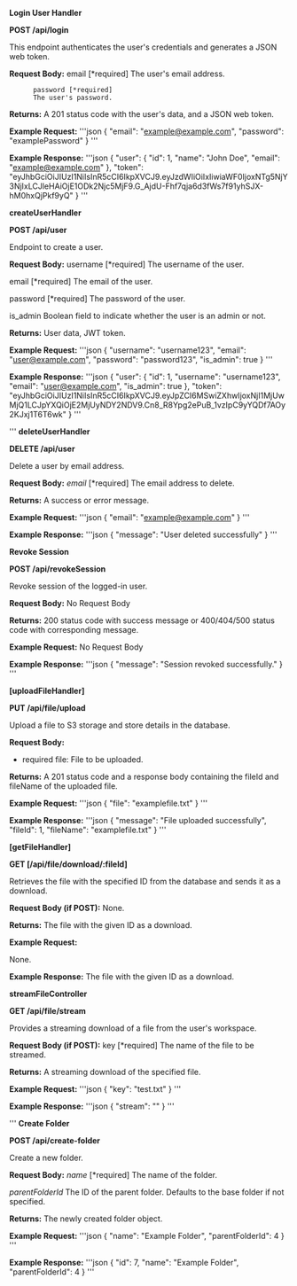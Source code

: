 **Login User Handler**

**POST /api/login** 

This endpoint authenticates the user's credentials and generates a JSON web token.

**Request Body:** 
          email [*required]
          The user's email address.
          
          password [*required]
          The user's password.

**Returns:** 
A 201 status code with the user's data, and a JSON web token.

**Example Request:**
'''json
{
    "email": "example@example.com",
    "password": "examplePassword"
}
'''

**Example Response:**
'''json
{
    "user": {
        "id": 1,
        "name": "John Doe",
        "email": "example@example.com"
    },
    "token": "eyJhbGciOiJIUzI1NiIsInR5cCI6IkpXVCJ9.eyJzdWIiOiIxIiwiaWF0IjoxNTg5NjY3NjIxLCJleHAiOjE1ODk2Njc5MjF9.G_AjdU-Fhf7qja6d3fWs7f91yhSJX-hM0hxQjPkf9yQ"
}
'''

**createUserHandler**

**POST /api/user** 

Endpoint to create a user.

**Request Body:**
  username [*required]
  The username of the user.

  email [*required]
  The email of the user.

  password [*required]
  The password of the user.

  is_admin
  Boolean field to indicate whether the user is an admin or not.

**Returns:** User data, JWT token.

**Example Request:**
'''json
{
  "username": "username123",
  "email": "user@example.com",
  "password": "password123",
  "is_admin": true
}
'''

**Example Response:**
'''json
{
  "user": {
    "id": 1,
    "username": "username123",
    "email": "user@example.com",
    "is_admin": true
  },
  "token": "eyJhbGciOiJIUzI1NiIsInR5cCI6IkpXVCJ9.eyJpZCI6MSwiZXhwIjoxNjI1MjUwMjQ1LCJpYXQiOjE2MjUyNDY2NDV9.Cn8_R8Ypg2ePuB_1vzIpC9yYQDf7AOy2KJxj1T6T6wk"
}
'''

'''
**deleteUserHandler**

**DELETE /api/user**

Delete a user by email address.

**Request Body:** 
*email* [*required]
The email address to delete.

**Returns:** A success or error message.

**Example Request:**
'''json
{
  "email": "example@example.com"
}
'''

**Example Response:**
'''json
{
  "message": "User deleted successfully"
}
'''

**Revoke Session**

**POST /api/revokeSession**

Revoke session of the logged-in user.

**Request Body:**
No Request Body

**Returns:** 200 status code with success message or 400/404/500 status code with corresponding message.

**Example Request:**
No Request Body

**Example Response:**
'''json
{
    "message": "Session revoked successfully."
}
'''

**[uploadFileHandler]**

**PUT /api/file/upload** 

Upload a file to S3 storage and store details in the database.

**Request Body:** 
* required
  file: File to be uploaded.

**Returns:** A 201 status code and a response body containing the fileId and fileName of the uploaded file.

**Example Request:**
'''json
{
  "file": "examplefile.txt"
}
'''

**Example Response:**
'''json
{
  "message": "File uploaded successfully",
  "fileId": 1,
  "fileName": "examplefile.txt"
}
'''

**[getFileHandler]**

**GET [/api/file/download/:fileId]**

Retrieves the file with the specified ID from the database and sends it as a download.

**Request Body (if POST):** None.

**Returns:** The file with the given ID as a download.

**Example Request:**

None.

**Example Response:**
The file with the given ID as a download.

**streamFileController**

**GET /api/file/stream**

Provides a streaming download of a file from the user's workspace.

**Request Body (if POST):** 
        key [*required]
        The name of the file to be streamed.

**Returns:** A streaming download of the specified file.

**Example Request:**
'''json
{
  "key": "test.txt"
}
'''

**Example Response:**
'''json
{
  "stream": "<streaming download>"
}
'''

'''
**Create Folder**

**POST /api/create-folder**

Create a new folder.

**Request Body:** 
*name* [*required]
The name of the folder.

*parentFolderId*
The ID of the parent folder. Defaults to the base folder if not specified.

**Returns:** The newly created folder object.

**Example Request:**
'''json
{
  "name": "Example Folder",
  "parentFolderId": 4
}
'''

**Example Response:**
'''json
{
  "id": 7,
  "name": "Example Folder",
  "parentFolderId": 4
}
'''

